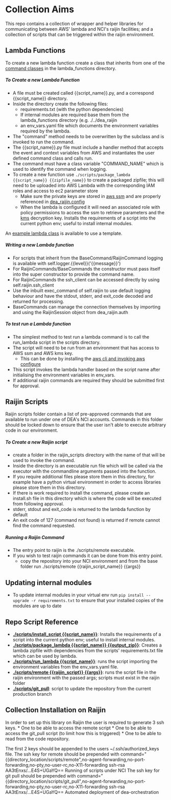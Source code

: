 # Collection Aims
This repo contains a collection of wrapper and helper libraries for communicating between AWS' lambda
and NCI's raijin facilities; and a collection of scripts that can be triggered within the raijin environment.

## Lambda Functions

To create a new lambda function create a class that inherits from one of the
[command classes](https://github.com/GeoscienceAustralia/dea-orchestration/blob/master/orchestrator/dea_raijin/dea_raijin/lambda_commands.py)
in the lambda_functions directory.

##### To Create a new Lambda Function
* A file must be created called {{script_name}}.py, and a correspond {{script_name}} directory.
* Inside the directory create the following files:
    * requirements.txt (with the python dependencies)
    * If internal modules are required base them from the lambda_functions directory (e.g. ./../dea_raijin
    * an env_vars.yaml file which documents the environment variables required by the lambda.
* The "command" method needs to be overwritten by the subclass and is invoked to run the command.
* The {{script_name}}.py file must include a handler method that accepts the event and context variables
  from AWS and instantiates the user defined command class and calls run.
* The command must have a class variable "COMMAND_NAME" which is used to identify the command when logging.
* To create a new function use `./scripts/package_lambda {{script_name}} {{zipfile_name}}` to create a packaged
  zipfile; this will need to be uploaded into AWS Lambda with the corresponding IAM roles and access to
  ec2 parameter store
    * Make sure the private keys are stored in [aws ssm](http://docs.aws.amazon.com/systems-manager/latest/userguide/sysman-paramstore-walk.html)
      and are properly referenced in [dea_raijin.config](/GeoscienceAustralia/orchestrator/blob/master/dea_raijin/dea_raijin/config.py)
    * When the lambda is configured it will need an associated role with policy permissions to access
      the ssm to retrieve parameters and the [kms](http://docs.aws.amazon.com/kms/latest/developerguide/key-policies.html) decryption key.
Installs the requirements of a script into the current python env; useful to install internal modules.

An
[example lambda class](https://github.com/GeoscienceAustralia/dea-orchestration/blob/master/orchestrator/lambda_functions/example.py)
is available to use a template.

##### Writing a new Lambda function
* For scripts that inherit from the BaseCommand/RaijinCommand logging
  is available with self.logger.{{level}}('{{message}}')
* For RaijinCommands/BaseCommands the constructor must pass itself into the super constructor
  to provide the command name.
* For RaijinCommands the ssh_client can be accessed directly by using self.raijin.ssh_client
* Use the inbuilt exec_command of self.raijin to use default logging behaviour and have the stdout, stderr, and
  exit_code decoded and returned for processing.
* BaseCommands can manage the connection themselves by importing and using the RaijinSession object from
  dea_raijin.auth

##### To test run a Lambda function
* The simplest method to test run a lambda command is to call the run_lambda script in the scripts directory.
* The script will need to be run from an environment that has access to AWS ssm and AWS kms key.
    * This can be done by installing the [aws cli and invoking aws configure](http://docs.aws.amazon.com/cli/latest/userguide/cli-chap-getting-started.html)
* This script invokes the lambda handler based on the script name after initialising the
  environment variables in env_vars.
* If additional raijin commands are required they should be submitted first for approval.

## Raijin Scripts

Raijin scripts folder contain a list of pre-approved commands that are available to run under one of DEA's
NCI accounts. Commands in this folder should be locked down to ensure that the user isn't able to
execute arbitrary code in our environment.

##### To Create a new Raijin script

* create a folder in the raijin_scripts directory with the name of that will be used to invoke the command.
* Inside the directory is an executable run file which will be called via the executor with the
  commandline arguments passed into the function.
* If you require additional files please store them in this directory, for example have a python virtual
  environment in order to access libraries please store them in this directory.
* If there is work required to install the command, please create an install.sh file in this directory
  which is where the code will be executed from following approval.
* stderr, stdout and exit_code is returned to the lambda function by default
* An exit code of 127 (command not found) is returned if remote cannot find the command requested.

##### Running a Raijin Command

* The entry point to raijin is the ./scripts/remote executable.
* If you wish to test raijin commands it can be done from this entry point.
    * copy the repository into your NCI environment and from the base folder run
      ./scripts/remote {{raijin_script_name}} {{args}}

## Updating internal modules

* To update internal modules in your virtual env run `pip install --upgrade -r requirements.txt`
  to ensure that your installed copies of the modules are up to date

## Repo Script Reference

* [__./scripts/install_script {{script_name}}__](https://github.com/GeoscienceAustralia/orchestrator/blob/master/scripts/install_script):
Installs the requirements of a script into the current python env; useful to install internal modules.
* [__./scripts/package_lambda {{script_name}} {{output_zip}}__](https://github.com/GeoscienceAustralia/orchestrator/blob/master/scripts/package_lambda):
Creates a lambda zipfile with dependencies from the scripts' requirements.txt file which can be used by lambda.
* [__./scripts/run_lambda {{script_name}}__](https://github.com/GeoscienceAustralia/orchestrator/blob/master/scripts/run_lambda):
runs the script importing the environment variables from the env_vars.yaml file.
* [__./scripts/remote {{raijin_script}} {{args}}__](https://github.com/GeoscienceAustralia/orchestrator/blob/master/scripts/remote):
runs the script file in the raijin environment with the passed args; scripts must exist in the raijin folder
* [__./scripts/git_pull__](https://github.com/GeoscienceAustralia/orchestrator/blob/master/scripts/git_pull):
script to update the repository from the current production branch

## Collection Installation on Raijin

In order to set up this library on Raijin the user is required to generate 3 ssh keys.
    * One to be able to access the remote script
    * One to be able to access the git_pull script (to limit how this is triggered)
    * One to be able to read from the code repository.

The first 2 keys should be appended to the users ~/.ssh/authorized_keys file.
The ssh key for remote should be prepended with
command="{{directory_location/scripts/remote",no-agent-forwarding,no-port-forwarding,no-pty,no-user-rc,no-X11-forwarding ssh-rsa AA3tEnxs/...E4S+UGaYQ== Running of scripts under NCI
The ssh key for git pull should be prepended with
command="{{directory_location/scripts/git_pull",no-agent-forwarding,no-port-forwarding,no-pty,no-user-rc,no-X11-forwarding ssh-rsa AA3tEnxs/...E4S+UGaYQ== Automated deployment of dea-orchestration


